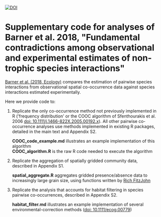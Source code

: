 


[![DOI](https://zenodo.org/badge/103988252.svg)](https://zenodo.org/badge/latestdoi/103988252)



# Supplementary code for analyses of Barner et al. 2018, "Fundamental contradictions among observational and experimental estimates of non-trophic species interactions"

[Barner et al. (2018, Ecology)](https://doi.org/10.1002/ecy.2133) compares the estimation of pairwise species interactions from observational spatial co-occurrence data against species interactions estimated experimentally.

Here we provide code to:

1. Replicate the only co-occurrence method not previously implemented in R ('frequency distribution' or the COOC algorithm of Sfenthourakis et al. 2006 [doi: 10.1111/j.1466-822X.2005.00192.x](https://doi.org/10.1111/j.1466-822X.2005.00192.x)). All other pairwise co-occurrence analyses use methods implemented in existing R packages, detailed in the main text and Appendix S2.   

    **COOC_code_example.md** illustrates an example implementation of this algorithm   
    **COOC_algorithm.R** is the raw R code needed to execute the algorithm

2. Replicate the aggregation of spatially gridded community data, described in Appendix S1.   

    **spatial_aggregate.R** aggregates gridded presence/absence data to increasingly large grain size, using functions written by [Rich FitzJohn](https://gist.github.com/richfitz/11018949)

3. Replicate the analysis that accounts for habitat filtering in species pairwise co-occurrences, described in Appendix S2.   

    **habitat_filter.md** illustrates an example implementation of several environmental-correction methods ([doi: 10.1111/ecog.00779](https://doi.org/10.1111/ecog.00779))

